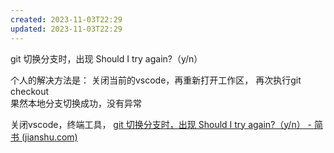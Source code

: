 ```yaml
---
created: 2023-11-03T22:29
updated: 2023-11-03T22:29
---
```

git 切换分支时，出现 Should I try again?（y/n）

个人的解决方法是： 关闭当前的vscode，再重新打开工作区， 再次执行git checkout  
果然本地分支切换成功，没有异常

关闭vscode，终端工具，
[git 切换分支时，出现 Should I try again?（y/n） - 简书 (jianshu.com)](https://www.jianshu.com/p/184c73dc1a74)